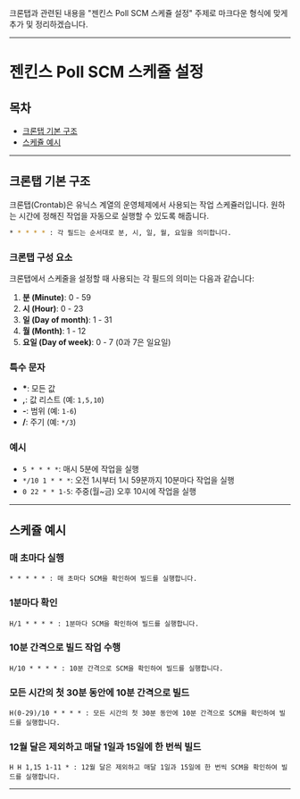 크론탭과 관련된 내용을 "젠킨스 Poll SCM 스케쥴 설정" 주제로 마크다운 형식에 맞게 추가 및 정리하겠습니다.

---

# 젠킨스 Poll SCM 스케쥴 설정

## 목차
- [크론탭 기본 구조](#크론탭-기본-구조)
- [스케쥴 예시](#스케쥴-예시)

---

## 크론탭 기본 구조

크론탭(Crontab)은 유닉스 계열의 운영체제에서 사용되는 작업 스케쥴러입니다. 원하는 시간에 정해진 작업을 자동으로 실행할 수 있도록 해줍니다.

```sh
* * * * * : 각 필드는 순서대로 분, 시, 일, 월, 요일을 의미합니다.
```
### 크론탭 구성 요소

크론탭에서 스케줄을 설정할 때 사용되는 각 필드의 의미는 다음과 같습니다:

1. **분 (Minute)**: 0 - 59
2. **시 (Hour)**: 0 - 23
3. **일 (Day of month)**: 1 - 31
4. **월 (Month)**: 1 - 12
5. **요일 (Day of week)**: 0 - 7 (0과 7은 일요일)

### 특수 문자

- **\***: 모든 값
- **,**: 값 리스트 (예: `1,5,10`)
- **-**: 범위 (예: `1-6`)
- **/**: 주기 (예: `*/3`)

### 예시

- `5 * * * *`: 매시 5분에 작업을 실행
- `*/10 1 * * *`: 오전 1시부터 1시 59분까지 10분마다 작업을 실행
- `0 22 * * 1-5`: 주중(월~금) 오후 10시에 작업을 실행


---

## 스케쥴 예시

### 매 초마다 실행
```text
* * * * * : 매 초마다 SCM을 확인하여 빌드를 실행합니다.
```

### 1분마다 확인
```text
H/1 * * * * : 1분마다 SCM을 확인하여 빌드를 실행합니다.
```

### 10분 간격으로 빌드 작업 수행
```text
H/10 * * * * : 10분 간격으로 SCM을 확인하여 빌드를 실행합니다.
```

### 모든 시간의 첫 30분 동안에 10분 간격으로 빌드
```text
H(0-29)/10 * * * * : 모든 시간의 첫 30분 동안에 10분 간격으로 SCM을 확인하여 빌드를 실행합니다.
```

### 12월 달은 제외하고 매달 1일과 15일에 한 번씩 빌드
```text
H H 1,15 1-11 * : 12월 달은 제외하고 매달 1일과 15일에 한 번씩 SCM을 확인하여 빌드를 실행합니다.
```

---
